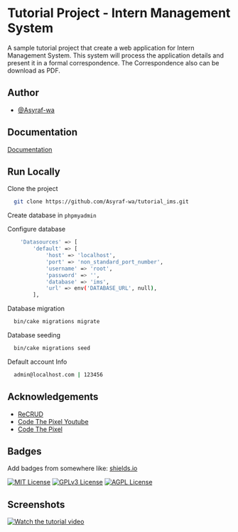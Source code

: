 # Tutorial Project - Intern Management System

A sample tutorial project that create a web application for Intern Management System. This system will process the application details and present it in a formal correspondence. The Correspondence also can be download as PDF.

## Author

-   [@Asyraf-wa](https://github.com/Asyraf-wa)

## Documentation

[Documentation](https://linktodocumentation)

## Run Locally

Clone the project

```bash
  git clone https://github.com/Asyraf-wa/tutorial_ims.git
```

Create database in `phpmyadmin`

Configure database

```bash
    'Datasources' => [
        'default' => [
            'host' => 'localhost',
            'port' => 'non_standard_port_number',
            'username' => 'root',
            'password' => '',
            'database' => 'ims',
            'url' => env('DATABASE_URL', null),
        ],
```

Database migration

```bash
  bin/cake migrations migrate
```

Database seeding

```bash
  bin/cake migrations seed
```

Default account Info

```bash
  admin@localhost.com | 123456
```

## Acknowledgements

-   [ReCRUD](https://github.com/Asyraf-wa/recrud)
-   [Code The Pixel Youtube](https://www.youtube.com/@codethepixel)
-   [Code The Pixel](https://codethepixel.com/)

## Badges

Add badges from somewhere like: [shields.io](https://shields.io/)

[![MIT License](https://img.shields.io/badge/License-MIT-green.svg)](https://choosealicense.com/licenses/mit/)
[![GPLv3 License](https://img.shields.io/badge/License-GPL%20v3-yellow.svg)](https://opensource.org/licenses/)
[![AGPL License](https://img.shields.io/badge/license-AGPL-blue.svg)](http://www.gnu.org/licenses/agpl-3.0)

## Screenshots

[![Watch the tutorial video](https://www.youtube.com/watch?v=EzOlN2Uc0Vs)](https://www.youtube.com/watch?v=EzOlN2Uc0Vs)
